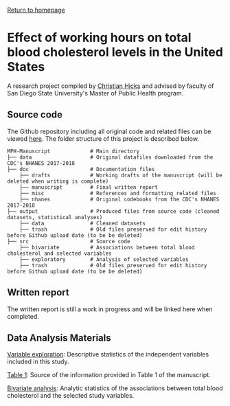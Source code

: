 <a href="https://www.christianhicks.com" title="Homepage">Return to homepage</a>
# Effect of working hours on total blood cholesterol levels in the United States
A research project compiled by <a href="https://www.linkedin.com/in/christianjhicks/" title="LinkedIn" target="_blank">Christian Hicks</a> and advised by faculty of San Diego State University's Master of Public Health program.

## Source code

The Github repository including all original code and related files can be viewed <a href="https://github.com/hicks017/MPH-Manuscript" title="Source code" target="_blank">here</a>. The folder structure of this project is described below.
```
MPH-Manuscript             # Main directory
├── data                   # Original datafiles downloaded from the CDC's NHANES 2017-2018
├── doc                    # Documentation files
    ├── drafts             # Working drafts of the manuscript (will be deleted when writing is complete)
    ├── manuscript         # Final written report
    ├── misc               # References and formatting related files
    ├── nhanes             # Original codebooks from the CDC's NHANES 2017-2018
├── output                 # Produced files from source code (cleaned datasets, statistical analyses)
    ├── data               # Cleaned datasets
    ├── trash              # Old files preserved for edit history before Github upload date (to be be deleted)
├── src                    # Source code
    ├── bivariate          # Associations between total blood cholesterol and selected variables
    ├── exploratory        # Analysis of selected variables
    ├── trash              # Old files preserved for edit history before Github upload date (to be be deleted)
```

## Written report

The written report is still a work in progress and will be linked here when completed.

## Data Analysis Materials

<a href="https://hicks017.github.io/MPH-Manuscript/output/02_exploratory_3.html" title="Exploratory" target="_blank">Variable exploration</a>: Descriptive statistics of the independent variables included in this study.

<a href="https://hicks017.github.io/MPH-Manuscript/output/03_tableone_2.html" title="Table 1" target="_blank">Table 1</a>: Source of the information provided in Table 1 of the manuscript.

<a href="https://hicks017.github.io/MPH-Manuscript/output/04_bivariate_3.html" title="Bivariate" target="_blank">Bivariate analysis</a>: Analytic statistics of the associations between total blood cholesterol and the selected study variables.
